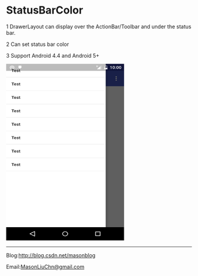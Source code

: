 # StatusBarColor

1 DrawerLayout can display over the ActionBar/Toolbar and under the status bar.

2 Can set status bar color

3 Support Android 4.4 and Android 5+

<img src="https://github.com/MasonLiuChn/StatusBarColor/raw/master/doc/1.png"  width="320" height="480"/>

------
Blog:http://blog.csdn.net/masonblog

Email:MasonLiuChn@gmail.com
